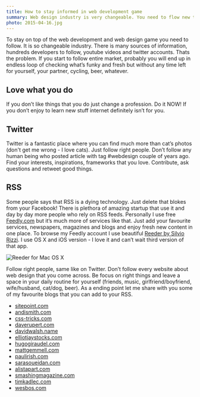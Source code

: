 ```yaml
---
title: How to stay informed in web development game
summary: Web design industry is very changeable. You need to flow new trends, frameworks, methodologies, concepts and standards to stay in the game. That’s how I do it.
photo: 2015-04-16.jpg
---
```


To stay on top of the web development and web design game you need to follow. It is so changeable industry. There is many sources of information, hundreds developers to follow, youtube videos and twitter accounts. Thats the problem. If you start to follow entire market, probably you will end up in endless loop of checking what’s funky and fresh but without any time left for yourself, your partner, cycling, beer, whatever.

## Love what you do

If you don’t like things that you do just change a profession. Do it NOW! If you don’t enjoy to learn new stuff internet definitely isn’t for you.

## Twitter

Twitter is a fantastic place where you can find much more than cat’s photos (don't get me wrong - I love cats). Just follow right people. Don’t follow any human being who posted article with tag #webdesign couple of years ago. Find your interests, inspirations, frameworks that you love. Contribute, ask questions and retweet good things.

## RSS

Some people says that RSS is a dying technology. Just delete that blokes from your Facebook! There is plethora of amazing startup that use it and day by day more people who rely on RSS feeds. Personally I use free [Feedly.com](http://feedly.com/i/welcome) but it’s much more of services like that. Just add your favourite services, newspapers, magazines and blogs and enjoy fresh new content in one place. To browse my Feedly account I use beautiful [Reeder by Silvio Rizzi](http://reederapp.com/). I use OS X and iOS version - I love it and can’t wait third version of that app.

![Reeder for Mac OS X](/photos/2015-04-16-1.jpg)

Follow right people, same like on Twitter. Don’t follow every website about web design that you come across. Be focus on right things and leave a space in your daily routine for yourself (friends, music, girlfriend/boyfriend, wife/husband, cat/dog, beer). As a ending point let me share with you some of my favourite blogs that you can add to your RSS.

- [sitepoint.com](http://www.sitepoint.com/)
- [andismith.com](http://www.andismith.com/)
- [css-tricks.com](https://css-tricks.com/)
- [daverupert.com](http://daverupert.com/)
- [davidwalsh.name](http://davidwalsh.name/)
- [elliotjaystocks.com](http://www.elliotjaystocks.com/)
- [hugogiraudel.com](http://hugogiraudel.com/)
- [mattgemmell.com](http://mattgemmell.com/)
- [paulirish.com](http://www.paulirish.com/)
- [sarasoueidan.com](http://sarasoueidan.com/)
- [alistapart.com](http://alistapart.com/)
- [smashingmagazine.com](http://www.smashingmagazine.com/)
- [timkadlec.com](http://timkadlec.com/)
- [wesbos.com](http://wesbos.com/)
